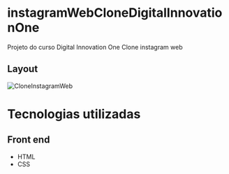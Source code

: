 # instagramWebCloneDigitalInnovationOne
Projeto do curso Digital Innovation One Clone instagram web

## Layout
![CloneInstagramWeb](https://user-images.githubusercontent.com/70097577/137604061-4337bbd4-6f2d-462b-a60f-abdbf3f53cf2.png)

# Tecnologias utilizadas
## Front end
- HTML
- CSS 




